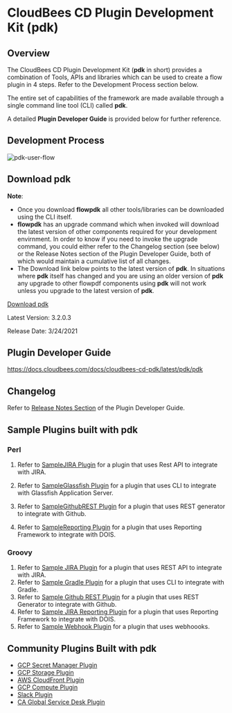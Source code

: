 # CloudBees CD Plugin Development Kit (pdk)

## Overview
The CloudBees CD Plugin Development Kit (**pdk** in short) provides a combination of Tools, APIs and libraries which can be used to create a flow plugin in 4 steps. Refer to the Development Process section below.

The entire set of capabilities of the framework are made available through a single command line tool (CLI) called **pdk**.

A detailed **Plugin Developer Guide** is provided below for further reference.

## Development Process

![pdk-user-flow](https://user-images.githubusercontent.com/6411605/59960113-f55c5980-9477-11e9-89b4-f044b3c56843.png)

## Download pdk
**Note**:
- Once you download **flowpdk** all other tools/libraries can be downloaded using the CLI itself.
- **flowpdk** has an upgrade command which when invoked will download the latest version of other components required for your development envirnment. In order to know if you need to invoke the upgrade command, you could either refer to the Changelog section (see below) or the Release Notes section of the Plugin Developer Guide, both of which would maintain a cumulative list of all changes.
- The Download link below points to the latest version of **pdk**. In situations where **pdk** itself has changed and you are using an older version of **pdk** any upgrade to other flowpdf components using **pdk** will not work unless you upgrade to the latest version of **pdk**.

[Download pdk](https://storage.googleapis.com/flowpdf-binaries/pdk-cli.zip)

Latest Version: 3.2.0.3

Release Date: 3/24/2021

## Plugin Developer Guide

  https://docs.cloudbees.com/docs/cloudbees-cd-pdk/latest/pdk/pdk

## Changelog

Refer to [Release Notes Section](https://docs.cloudbees.com/docs/cloudbees-cd-pdk/latest/pdk/releasenotes) of the Plugin Developer Guide.

## Sample Plugins built with pdk

### Perl

1. Refer to [SampleJIRA Plugin](perl/SampleJIRA/README.md) for a plugin that uses Rest API to integrate with JIRA.

2. Refer to [SampleGlassfish Plugin](perl/SampleGlassfish/README.md) for a plugin that uses CLI to integrate with Glassfish Application Server.

3. Refer to [SampleGithubREST Plugin](perl/SampleGithubREST/README.md) for a plugin that uses REST generator to integrate with Github.

4. Refer to [SampleReporting Plugin](perl/SampleReporting/README.md) for a plugin that uses Reporting Framework to integrate with DOIS.

### Groovy

1. Refer to [Sample JIRA Plugin](groovy/SampleJira/README.md) for a plugin that uses REST API to integrate with JIRA.
2. Refer to [Sample Gradle Plugin](grooovy/SampleGradle/README.md) for a plugin that uses CLI to integrate with Gradle.
3. Refer to [Sample Github REST Plugin](groovy/SampleGithubREST) for a plugin that uses REST Generator to integrate with Github.
4. Refer to [Sample JIRA Reporting Plugin](groovy/SampleJIRAReporting) for a plugin that uses Reporting Framework to integrate with DOIS.
5. Refer to [Sample Webhook Plugin](groovy/SampleWebhook) for a plugin that uses webhoooks.


## Community Plugins Built with pdk

* [GCP Secret Manager Plugin](https://github.com/electric-cloud-community/EC-GCP-SecretManager)
* [GCP Storage Plugin](https://github.com/electric-cloud-community/EC-GCP-Storage)
* [AWS CloudFront Plugin](https://github.com/electric-cloud-community/EC-AWS-CloudFront)
* [GCP Compute Plugin](https://github.com/electric-cloud-community/EC-GCP-Provision)
* [Slack Plugin](https://github.com/electric-cloud-community/EC-Slack)
* [CA Global Service Desk Plugin](https://github.com/electric-cloud-community/EC-EC-CAGlobalServiceDesk)
